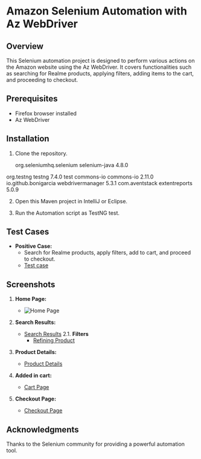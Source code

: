 # Amazon Selenium Automation with Az WebDriver

## Overview

This Selenium automation project is designed to perform various actions on the Amazon website using the Az WebDriver. It covers functionalities such as searching for Realme products, applying filters, adding items to the cart, and proceeding to checkout.

## Prerequisites

- Firefox browser installed
- Az WebDriver

## Installation

1. Clone the repository.
   <dependencies>
	  
	  <dependency>
    <groupId>org.seleniumhq.selenium</groupId>
    <artifactId>selenium-java</artifactId>
    <version>4.8.0</version>
</dependency>

<dependency>
    <groupId>org.testng</groupId>
    <artifactId>testng</artifactId>
    <version>7.4.0</version>
    <scope>test</scope>
</dependency>

<!-- https://mvnrepository.com/artifact/commons-io/commons-io -->
<dependency>
    <groupId>commons-io</groupId>
    <artifactId>commons-io</artifactId>
    <version>2.11.0</version>
</dependency>
<!-- https://mvnrepository.com/artifact/io.github.bonigarcia/webdrivermanager -->
<dependency>
    <groupId>io.github.bonigarcia</groupId>
    <artifactId>webdrivermanager</artifactId>
    <version>5.3.1</version>
</dependency>
<dependency>
<groupId>com.aventstack</groupId>
<artifactId>extentreports</artifactId>
<version>5.0.9</version>
</dependency>

  </dependencies>

2. Open this Maven project in IntelliJ or Eclipse.  

3. Run the Automation script as TestNG test.

## Test Cases

- **Positive Case:**
  - Search for Realme products, apply filters, add to cart, and proceed to checkout.
  - [Test case](https://docs.google.com/spreadsheets/d/1JzDEklJZEVZtaVZsjqzXKbS7aGh8j5jX/edit?usp=sharing&ouid=101508411653849235851&rtpof=true&sd=true)


## Screenshots

1. **Home Page:**
   - ![Home Page]([[[screenshots/az_home_page.png](https://drive.google.com/file/d/1LDLlMQlpLZ3-9tOz7uQg-I5Tiz8pPMns/view?usp=sharing)](https://github.com/0311nishant/seleniumTesting/issues/1#issue-2029084717)](https://private-user-images.githubusercontent.com/148465214/288499091-80bf6b15-ec70-4d4e-aecf-f6e40e573f49.png?jwt=eyJhbGciOiJIUzI1NiIsInR5cCI6IkpXVCJ9.eyJpc3MiOiJnaXRodWIuY29tIiwiYXVkIjoicmF3LmdpdGh1YnVzZXJjb250ZW50LmNvbSIsImtleSI6ImtleTEiLCJleHAiOjE3MDE4ODUxNTUsIm5iZiI6MTcwMTg4NDg1NSwicGF0aCI6Ii8xNDg0NjUyMTQvMjg4NDk5MDkxLTgwYmY2YjE1LWVjNzAtNGQ0ZS1hZWNmLWY2ZTQwZTU3M2Y0OS5wbmc_WC1BbXotQWxnb3JpdGhtPUFXUzQtSE1BQy1TSEEyNTYmWC1BbXotQ3JlZGVudGlhbD1BS0lBSVdOSllBWDRDU1ZFSDUzQSUyRjIwMjMxMjA2JTJGdXMtZWFzdC0xJTJGczMlMkZhd3M0X3JlcXVlc3QmWC1BbXotRGF0ZT0yMDIzMTIwNlQxNzQ3MzVaJlgtQW16LUV4cGlyZXM9MzAwJlgtQW16LVNpZ25hdHVyZT0zM2NjNDY1MTI5MWI2NTk4NDI2NTE1OWI4NGI3OGZlNjZhZmNhMjFkOGZkYmU4ZTk1MGIyOWQzN2E3YzZlYjhiJlgtQW16LVNpZ25lZEhlYWRlcnM9aG9zdCZhY3Rvcl9pZD0wJmtleV9pZD0wJnJlcG9faWQ9MCJ9.5FyPA8V__FHUDOlPfFoUMufeF3geHVmNL0SFeV0-mks))

2. **Search Results:**
   - [Search Results]([screenshots/az_search_results.png](https://drive.google.com/file/d/1NMW-5ICQ2c_dkgbwMo9tOA6qIudBKC5y/view?usp=sharing))
2.1. **Filters**
     - [Refining Product]([screenshots/az_search_results.png](https://drive.google.com/file/d/1O3vKhIQ5qljUKLvBTnoHVYOUtuLGCZmS/view?usp=sharing))
     
3. **Product Details:**
   - [Product Details]([screenshots/az_product_details.png](https://drive.google.com/file/d/1DS7aifWrxSQR-mDe_g1d3cC4vVDsQi6h/view?usp=sharing))

4. **Added in cart:**
   - [Cart Page]([screenshots/az_cart_page.png](https://drive.google.com/file/d/1CiVJXoSsqe1Xus2zgvke7f-uGlgHTubn/view?usp=sharing))

5. **Checkout Page:**
   - [Checkout Page]([screenshots/az_checkout_page.png](https://drive.google.com/file/d/1fW_W6sjr6uhpucB5kTcJ-DnECwT3abTF/view?usp=sharing))

## Acknowledgments

Thanks to the Selenium community for providing a powerful automation tool.
